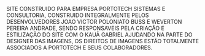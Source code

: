 SITE CONSTRUIDO PARA EMPRESA PORTOTECH SISTEMAS E CONSULTORIA, CONSTRUIDO INTEGRALMENTE PELOS DESENVOLVEDORES JOAO VICTOR POLONIATO BUSS E WEVERTON PEREIRA ANDRADE, SENDO RESPONSAVEIS PELA CRIAÇÂO E ESTILIZAÇÃO DO SITE 
COM O KAUÃ GABRIEL AJUDANDO NA PARTE DO DESIGNER DAS IMAGENS, OS DIREITOS DE IMAGENS ESTÃO TOTALMENTE ASSOCIADOS A PORTOTECH E SEUS COLABORADORES.
